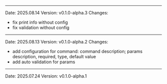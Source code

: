------------------------------------------------------------------------------------------------------------------------
Date: 2025.08.14
Version: v0.1.0-alpha.3
Changes:
- fix print info without config
- fix validation without config

------------------------------------------------------------------------------------------------------------------------
Date: 2025.08.13
Version: v0.1.0-alpha.2
Changes:
- add configuration for command: command description; params description, required, type, default value
- add auto validation for params

------------------------------------------------------------------------------------------------------------------------
Date: 2025.07.24
Version: v0.1.0-alpha.1
